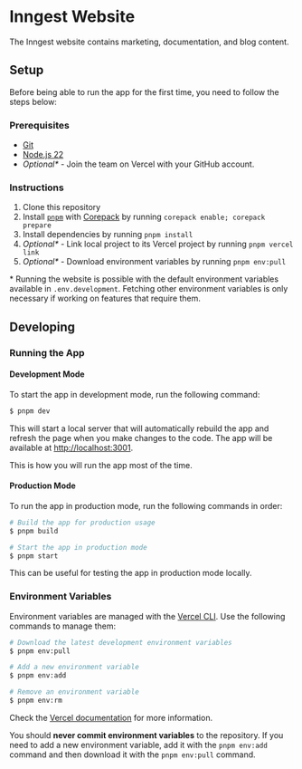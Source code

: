 # Inngest Website

The Inngest website contains marketing, documentation, and blog content.

## Setup

Before being able to run the app for the first time, you need to follow the steps below:

### Prerequisites

- [Git](https://git-scm.com/downloads)
- [Node.js 22](https://nodejs.org/en/download/)
- _Optional\*_ - Join the team on Vercel with your GitHub account.

### Instructions

1. Clone this repository
2. Install [`pnpm`](https://pnpm.io/) with
   [Corepack](https://nodejs.org/docs/latest-v22.x/api/corepack.html) by running
   `corepack enable; corepack prepare`
3. Install dependencies by running `pnpm install`
4. _Optional\*_ - Link local project to its Vercel project by running `pnpm vercel link`
5. _Optional\*_ - Download environment variables by running `pnpm env:pull`

\* Running the website is possible with the default environment variables available in `.env.development`. Fetching other environment variables is only necessary if working on features that require them.

## Developing

### Running the App

#### Development Mode

To start the app in development mode, run the following command:

```sh
$ pnpm dev
```

This will start a local server that will automatically rebuild the app and refresh the page when you
make changes to the code. The app will be available at
[http://localhost:3001](http://localhost:3001).

This is how you will run the app most of the time.

#### Production Mode

To run the app in production mode, run the following commands in order:

```sh
# Build the app for production usage
$ pnpm build

# Start the app in production mode
$ pnpm start
```

This can be useful for testing the app in production mode locally.

### Environment Variables

Environment variables are managed with the [Vercel CLI](https://vercel.com/docs/cli/env). Use the
following commands to manage them:

```sh
# Download the latest development environment variables
$ pnpm env:pull

# Add a new environment variable
$ pnpm env:add

# Remove an environment variable
$ pnpm env:rm
```

Check the [Vercel documentation](https://vercel.com/docs/concepts/projects/environment-variables)
for more information.

You should **never commit environment variables** to the repository. If you need to add a new
environment variable, add it with the `pnpm env:add` command and then download it with the
`pnpm env:pull` command.

